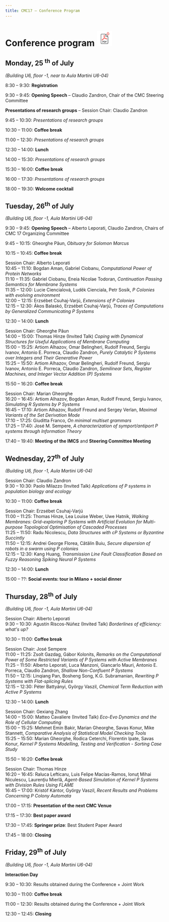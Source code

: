 ```yaml
---
title: CMC17 – Conference Program
---
```


Conference program [<img src="/media/pdf-icon.svg" alt="PDF format" height="48" width="48" class="pdf_icon">](/conference-program/CMC17-program.pdf)
================================================================================================================================================================

Monday, 25 <sup>th</sup> of July
--------------------------------

_(Building U6, floor -1, near to Aula Martini U6-04)_

8:30 – 9:30: __Registration__

9:30 – 9:45: __Opening Speech__ – Claudio Zandron, Chair of the CMC Steering Committee

__Presentations of research groups__ – Session Chair: Claudio Zandron

9:45 – 10:30: _Presentations of research groups_

10:30 – 11:00: __Coffee break__

11:00 – 12:30: _Presentations of research groups_

12:30 – 14:00: __Lunch__

14:00 – 15:30: _Presentations of research groups_

15:30 – 16:00: __Coffee break__

16:00 – 17:30: _Presentations of research groups_

18:00 – 19:30: __Welcome cocktail__

Tuesday, 26<sup>th</sup> of July
--------------------------------

_(Building U6, floor -1, Aula Martini U6-04)_

9:30 – 9:45: __Opening Speech__ – Alberto Leporati, Claudio Zandron, Chairs of CMC 17 Organizing Committee

9:45 – 10:15: Gheorghe Păun, _Obituary for Solomon Marcus_

10:15 – 10:45: __Coffee break__

Session Chair: Alberto Leporati<br>
10:45 – 11:10: Bogdan Aman, Gabriel Ciobanu, _Computational Power of Protein Networks_<br>
11:10 – 11:35: Gabriel Ciobanu, Eneia Nicolae Todoran, _Continuation Passing Semantics for Membrane Systems_<br>
11:35 – 12:00: Lucie Ciencialová, Luděk Cienciala, Petr Sosík, _P Colonies with evolving environment_<br>
12:00 – 12:15: Erzsébet Csuhaj-Varjú, _Extensions of P Colonies_<br>
12:15 – 12:30: Ákos Balaskó, Erzsébet Csuhaj-Varjú, _Traces of Computations by Generalized Communicating P Systems_<br>

12:30 – 14:00: __Lunch__

Session Chair: Gheorghe Păun<br>
14:00 – 15:00: Thomas Hinze (Invited Talk) _Coping with Dynamical Structures for Useful Applications of Membrane Computing_<br>
15:00 – 15:25: Artiom Alhazov, Omar Belingheri, Rudolf Freund, Sergiu Ivanov, Antonio E. Porreca, Claudio Zandron, _Purely Catalytic P Systems over Integers and Their Generative Power_<br>
15:25 – 15:50: Artiom Alhazov, Omar Belingheri, Rudolf Freund, Sergiu Ivanov, Antonio E. Porreca, Claudio Zandron, _Semilinear Sets, Register Machines, and Integer Vector Addition (P) Systems_<br>

15:50 – 16:20: __Coffee break__

Session Chair: Marian Gheorghe<br>
16:20 – 16:45: Artiom Alhazov, Bogdan Aman, Rudolf Freund, Sergiu Ivanov, _Simulating R Systems by P Systems_<br>
16:45 – 17:10: Artiom Alhazov, Rudolf Freund and Sergey Verlan, _Maximal Variants of the Set Derivation Mode_<br>
17:10 – 17:25: Giuditta Franco, _On minimal multiset grammars_<br>
17:25 – 17:40: José M. Sempere, _A characterization of symport/antiport P systems through Information Theory_<br>

17:40 – 19:40:  __Meeting of the IMCS__ and __Steering Committee Meeting__

Wednesday, 27<sup>th</sup> of July
----------------------------------

_(Building U6, floor -1, Aula Martini U6-04)_

Session Chair: Claudio Zandron<br>
9:30 – 10:30: Paolo Milazzo (Invited Talk) _Applications of P systems in population biology and ecology_<br>

10:30 – 11:00: __Coffee break__

Session Chair: Erzsébet Csuhaj-Varjú<br>
11:00 – 11:25: Thomas Hinze, Lea Louise Weber, Uwe Hatnik, _Walking Membranes: Grid-exploring P Systems with Artificial Evolution for Multi-purpose Topological Optimisation of Cascaded Processes_<br>
11:25 – 11:50: Radu Nicolescu, _Data Structures with cP Systems or Byzantine Succintly_<br>
11:50 – 12:15: Andrei George Florea, Cătălin Buiu, _Secure dispersion of robots in a swarm using P colonies_<br>
12:15 – 12:30: Kang Huang, _Transmission Line Fault Classification Based on Fuzzy Reasoning Spiking Neural P Systems_<br>

12:30 – 14:00: __Lunch__

15:00 – ??: __Social events: tour in Milano + social dinner__

Thursday, 28<sup>th</sup> of July
---------------------------------

_(Building U6, floor -1, Aula Martini U6-04)_

Session Chair: Alberto Leporati<br>
9:30 – 10:30: Agustín Riscos-Núñez (Invited Talk) _Borderlines of efficiency: what's up?_<br>

10:30 – 11:00: __Coffee break__

Session Chair: José Sempere<br>
11:00 – 11:25: Zsolt Gazdag, Gábor Kolonits, _Remarks on the Computational Power of Some Restricted Variants of P Systems with Active Membranes_<br>
11:25 – 11:50: Alberto Leporati, Luca Manzoni, Giancarlo Mauri, Antonio E. Porreca, Claudio Zandron, _Shallow Non-Confluent P Systems_<br>
11:50 – 12:15: Linqiang Pan, Bosheng Song, K.G. Subramanian, _Rewriting P Systems with Flat-splicing Rules_<br>
12:15 – 12:30: Péter Battyányi, György Vaszil, _Chemical Term Reduction with Active P Systems_<br>

12:30 – 14:00: __Lunch__

Session Chair: Gexiang Zhang<br>
14:00 – 15:00: Matteo Cavaliere (Invited Talk) _Eco-Evo Dynamics and the Role of Cellular Computing_<br>
15:00 – 15:25: Mehmet Emin Bakir, Marian Gheorghe, Savas Konur, Mike Stannett, _Comparative Analysis of Statistical Model Checking Tools_<br>
15:25 – 15:50: Marian Gheorghe, Rodica Ceterchi, Florentin Ipate, Savas Konur, _Kernel P Systems Modelling, Testing and Verification - Sorting Case Study_<br>

15:50 – 16:20: __Coffee break__

Session Chair: Thomas Hinze<br>
16:20 – 16:45: Raluca Lefticaru, Luis Felipe Macías-Ramos, Ionuţ Mihai Niculescu, Laurenţiu Mierlă, _Agent-Based Simulation of Kernel P Systems with Division Rules Using FLAME_<br>
16:45 – 17:00: Kristóf Kántor, György Vaszil, _Recent Results and Problems Concerning P Colony Automata_<br>

17:00 – 17:15: __Presentation of the next CMC Venue__

17:15 – 17:30: __Best paper award__

17:30 – 17:45: __Springer prize__: Best Student Paper Award

17:45 – 18:00: __Closing__

Friday, 29<sup>th</sup> of July
-------------------------------

_(Building U6, floor -1, Aula Martini U6-04)_

__Interaction Day__

9:30 – 10:30: Results obtained during the Conference + Joint Work

10:30 – 11:00: __Coffee break__

11:00 – 12:30: Results obtained during the Conference + Joint Work

12:30 – 12:45: __Closing__


